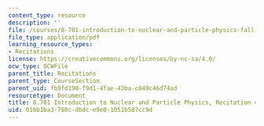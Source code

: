 ```yaml
---
content_type: resource
description: ''
file: /courses/8-701-introduction-to-nuclear-and-particle-physics-fall-2020/016b1ba3780cdbdce9e01051b587cc9d_MIT8_701f20_rec4_soln.pdf
file_type: application/pdf
learning_resource_types:
- Recitations
license: https://creativecommons.org/licenses/by-nc-sa/4.0/
ocw_type: OCWFile
parent_title: Recitations
parent_type: CourseSection
parent_uid: fb9fd190-f9d1-4fae-43ba-c049c46d74ad
resourcetype: Document
title: 8.701 Introduction to Nuclear and Particle Physics, Recitation 4 Solutions
uid: 016b1ba3-780c-dbdc-e9e0-1051b587cc9d
---
```

